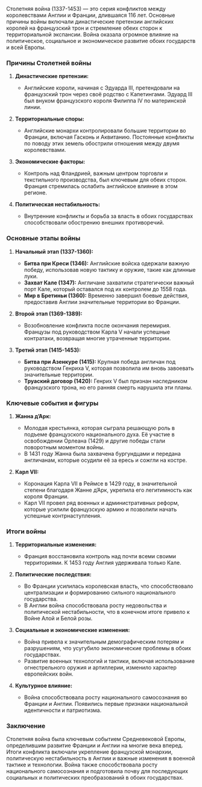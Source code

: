 Столетняя война (1337-1453) — это серия конфликтов между королевствами Англии и Франции, длившаяся 116 лет. Основные причины войны включали династические претензии английских королей на французский трон и стремление обеих сторон к территориальной экспансии. Война оказала огромное влияние на политическое, социальное и экономическое развитие обоих государств и всей Европы.

### Причины Столетней войны

1. **Династические претензии:**
   - Английские короли, начиная с Эдуарда III, претендовали на французский трон через своё родство с Капетингами. Эдуард III был внуком французского короля Филиппа IV по материнской линии.
   
2. **Территориальные споры:**
   - Английские монархи контролировали большие территории во Франции, включая Гасконь и Аквитанию. Постоянные конфликты по поводу этих земель обострили отношения между двумя королевствами.

3. **Экономические факторы:**
   - Контроль над Фландрией, важным центром торговли и текстильного производства, был ключевым для обеих сторон. Франция стремилась ослабить английское влияние в этом регионе.

4. **Политическая нестабильность:**
   - Внутренние конфликты и борьба за власть в обоих государствах способствовали обострению внешних противоречий.

### Основные этапы войны

1. **Начальный этап (1337-1360):**
   - **Битва при Креси (1346):** Английские войска одержали важную победу, использовав новую тактику и оружие, такие как длинные луки.
   - **Захват Кале (1347):** Англичане захватили стратегически важный порт Кале, который оставался под их контролем до 1558 года.
   - **Мир в Бретиньи (1360):** Временно завершил боевые действия, предоставив Англии значительные территории во Франции.

2. **Второй этап (1369-1389):**
   - Возобновление конфликта после окончания перемирия. Французы под руководством Карла V начали успешные контратаки, возвращая многие утраченные территории.
   
3. **Третий этап (1415-1453):**
   - **Битва при Азенкуре (1415):** Крупная победа англичан под руководством Генриха V, которая позволила им вновь завоевать значительные территории.
   - **Труаский договор (1420):** Генрих V был признан наследником французского трона, но его ранняя смерть нарушила эти планы.

### Ключевые события и фигуры

1. **Жанна д’Арк:**
   - Молодая крестьянка, которая сыграла решающую роль в подъеме французского национального духа. Её участие в освобождении Орлеана (1429) и другие победы стали поворотным моментом войны.
   - В 1431 году Жанна была захвачена бургундцами и передана англичанам, которые осудили её за ересь и сожгли на костре.

2. **Карл VII:**
   - Коронация Карла VII в Реймсе в 1429 году, в значительной степени благодаря Жанне д’Арк, укрепила его легитимность как короля Франции.
   - Карл VII провел ряд военных и административных реформ, которые усилили французскую армию и позволили начать успешные контрнаступления.

### Итоги войны

1. **Территориальные изменения:**
   - Франция восстановила контроль над почти всеми своими территориями. К 1453 году Англия удерживала только Кале.

2. **Политические последствия:**
   - Во Франции усилилась королевская власть, что способствовало централизации и формированию сильного национального государства.
   - В Англии война способствовала росту недовольства и политической нестабильности, что в конечном итоге привело к Войне Алой и Белой розы.

3. **Социальные и экономические изменения:**
   - Война привела к значительным демографическим потерям и разрушениям, что усугубило экономические проблемы в обоих государствах.
   - Развитие военных технологий и тактики, включая использование огнестрельного оружия и артиллерии, изменило характер европейских войн.

4. **Культурное влияние:**
   - Война способствовала росту национального самосознания во Франции и Англии. Появились первые признаки национальной идентичности и патриотизма.

### Заключение

Столетняя война была ключевым событием Средневековой Европы, определившим развитие Франции и Англии на многие века вперед. Итоги конфликта включали укрепление французской монархии, политическую нестабильность в Англии и важные изменения в военной тактике и технологии. Война также способствовала росту национального самосознания и подготовила почву для последующих социальных и политических преобразований в обоих государствах.